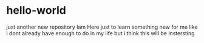 # hello-world
 just another new repository
Iam Here just to learn something new for me like i dont
already have enough to do in my life but i think this will be instersting 
